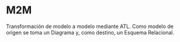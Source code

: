 # M2M
Transformación de modelo a modelo mediante ATL. Como modelo de origen se toma un Diagrama y, como destino, un Esquema Relacional.
